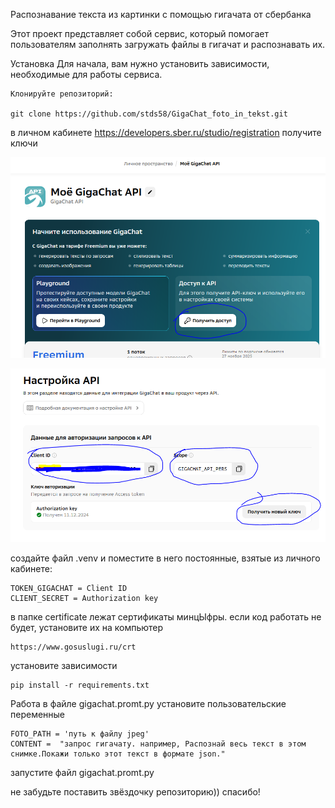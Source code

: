 Распознавание текста из картинки с помощью гигачата от сбербанка

Этот проект представляет собой сервис, который помогает пользователям заполнять загружать файлы в гигачат и распознавать их.

Установка
Для начала, вам нужно установить зависимости, необходимые для работы сервиса.

    Клонируйте репозиторий:

    git clone https://github.com/stds58/GigaChat_foto_in_tekst.git


в личном кабинете https://developers.sber.ru/studio/registration получите ключи

![img.png](img.png)

![img_1.png](img_1.png)

создайте файл .venv и поместите в него постоянные, взятые из личного кабинете:

    TOKEN_GIGACHAT = Client ID
    CLIENT_SECRET = Authorization key

в папке certificate лежат сертификаты минцЫфры. если код работать не будет, установите их на компьютер

    https://www.gosuslugi.ru/crt

установите зависимости

    pip install -r requirements.txt

Работа
в файле gigachat.promt.py установите пользовательские переменные

    FOTO_PATH = 'путь к файлу jpeg'
    CONTENT =  "запрос гигачату. например, Распознай весь текст в этом снимке.Покажи только этот текст в формате json."

запустите файл gigachat.promt.py

не забудьте поставить звёздочку репозиторию))
спасибо!

